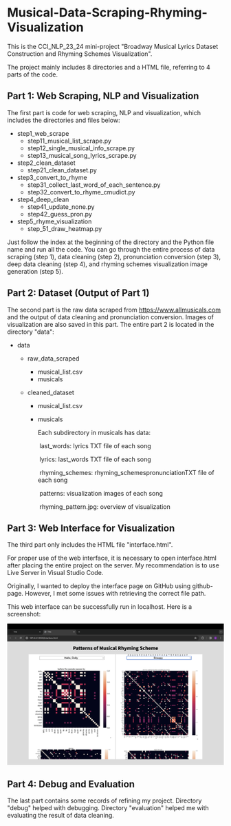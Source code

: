 # Musical-Data-Scraping-Rhyming-Visualization

This is the CCI_NLP_23_24 mini-project "Broadway Musical Lyrics Dataset Construction and Rhyming Schemes Visualization". 

The project mainly includes 8 directories and a HTML file, referring to 4 parts of the code. 

## Part 1: Web Scraping, NLP and Visualization

The first part is code for web scraping, NLP and visualization, which includes the directories and files below:

- step1_web_scrape
  - step11_musical_list_scrape.py
  - step12_single_musical_info_scrape.py
  - step13_musical_song_lyrics_scrape.py
- step2_clean_dataset
  - step21_clean_dataset.py
- step3_convert_to_rhyme
  - step31_collect_last_word_of_each_sentence.py
  - step32_convert_to_rhyme_cmudict.py
- step4_deep_clean
  - step41_update_none.py
  - step42_guess_pron.py
- step5_rhyme_visualization
  - step_51_draw_heatmap.py

Just follow the index at the beginning of the directory and the Python file name and run all the code. You can go through the entire process of data scraping (step 1), data cleaning (step 2), pronunciation conversion (step 3), deep data cleaning (step 4), and rhyming schemes visualization image generation (step 5). 

## Part 2: Dataset (Output of Part 1)

The second part is the raw data scraped from https://www.allmusicals.com and the output of data cleaning and pronunciation conversion. Images of visualization are also saved in this part. The entire part 2 is located in the directory "data":

- data

  - raw_data_scraped
    - musical_list.csv
    - musicals

  - cleaned_dataset

    - musical_list.csv

    - musicals

      Each subdirectory in musicals has data:

      ​	last_words: lyrics TXT file of each song

      ​	lyrics: last_words TXT file of each song

      ​	rhyming_schemes: rhyming_schemespronunciationTXT file of each song

      ​	patterns: visualization images of each song

      ​	rhyming_pattern.jpg: overview of visualization

## Part 3: Web Interface for Visualization

The third part only includes the HTML file "interface.html".

For proper use of the web interface, it is necessary to open interface.html after placing the entire project on the server. My recommendation is to use Live Server in Visual Studio Code.

Originally, I wanted to deploy the interface page on GitHub using github-page. However, I met some issues with retrieving the correct file path. 

This web interface can be successfully run in localhost. Here is a screenshot:

![Screenshot 2023-12-07 at 20.46.38](readme/Screenshot%202023-12-07%20at%2020.46.38.png)

## Part 4: Debug and Evaluation

The last part contains some records of refining my project. Directory "debug" helped with debugging. Directory "evaluation" helped me with evaluating the result of data cleaning.

